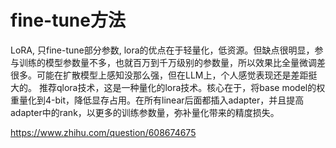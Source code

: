 

# fine-tune方法

LoRA, 只fine-tune部分参数, lora的优点在于轻量化，低资源。但缺点很明显，参与训练的模型参数量不多，也就百万到千万级别的参数量，所以效果比全量微调差很多。可能在扩散模型上感知没那么强，但在LLM上，个人感觉表现还是差距挺大的。
推荐qlora技术，这是一种量化的lora技术。核心在于，将base model的权重量化到4-bit，降低显存占用。在所有linear后面都插入adapter，并且提高adapter中的rank，以更多的训练参数量，弥补量化带来的精度损失。

https://www.zhihu.com/question/608674675